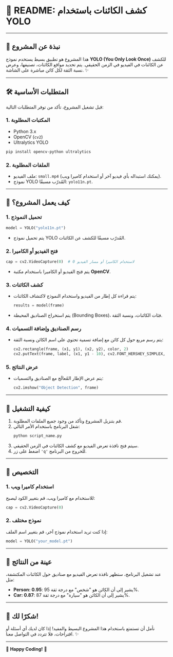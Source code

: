 # 📁 **README: كشف الكائنات باستخدام YOLO**

---

## 🌟 **نبذة عن المشروع**
هذا المشروع هو تطبيق بسيط يستخدم نموذج **YOLO (You Only Look Once)** للكشف عن الكائنات في الفيديو في الزمن الحقيقي. يتم تحديد مواقع الكائنات، تصنيفها، وعرض نسبة الثقة لكل كائن مباشرة على الشاشة. ✨

---

## 🛠️ **المتطلبات الأساسية**
قبل تشغيل المشروع، تأكد من توفر المتطلبات التالية:

### 1. **المكتبات المطلوبة**
- Python 3.x
- OpenCV (`cv2`)
- Ultralytics YOLO

```bash
pip install opencv-python ultralytics
```

### 2. **الملفات المطلوبة**
- ملف الفيديو: `small.mp4` (يمكنك استبداله بأي فيديو آخر أو استخدام كاميرا ويب).
- نموذج YOLO المُدرّب مسبقًا: `yolo11n.pt`.

---

## 🚀 **كيف يعمل المشروع؟**
### 1. **تحميل النموذج**
```python
model = YOLO("yolo11n.pt")
```
- يتم تحميل نموذج YOLO المُدرّب مسبقًا للكشف عن الكائنات.

### 2. **فتح الفيديو أو الكاميرا**
```python
cap = cv2.VideoCapture(0)  # 0 لاستخدام الكاميرا أو مسار الفيديو
```
- يتم فتح الفيديو أو الكاميرا باستخدام مكتبة **OpenCV**.

### 3. **كشف الكائنات**
- يتم قراءة كل إطار من الفيديو واستخدام النموذج لاكتشاف الكائنات:
  ```python
  results = model(frame)
  ```
- يتم استخراج الصناديق المحيطة (Bounding Boxes)، فئات الكائنات، ونسبة الثقة.

### 4. **رسم الصناديق وإضافة التسميات**
- يتم رسم مربع حول كل كائن مع إضافة تسمية تحتوي على اسم الكائن ونسبة الثقة:
  ```python
  cv2.rectangle(frame, (x1, y1), (x2, y2), color, 2)
  cv2.putText(frame, label, (x1, y1 - 10), cv2.FONT_HERSHEY_SIMPLEX, 0.5, color, 2)
  ```

### 5. **عرض النتائج**
- يتم عرض الإطار المُعالَج مع الصناديق والتسميات:
  ```python
  cv2.imshow("Object Detection", frame)
  ```

---

## 🔧 **كيفية التشغيل**
1. قم بتنزيل المشروع وتأكد من وجود جميع الملفات المطلوبة.
2. شغل البرنامج باستخدام الأمر التالي:
   ```bash
   python script_name.py
   ```
3. سيتم فتح نافذة تعرض الفيديو مع كشف الكائنات في الزمن الحقيقي.
4. اضغط على زر `'q'` للخروج من البرنامج.

---

## 🎨 **التخصيص**
### 1. **استخدام كاميرا ويب**
للاستخدام مع كاميرا ويب، قم بتغيير الكود ليصبح:
```python
cap = cv2.VideoCapture(0)
```

### 2. **نموذج مختلف**
إذا كنت تريد استخدام نموذج آخر، قم بتغيير اسم الملف:
```python
model = YOLO("your_model.pt")
```

---

## 📸 **عينة من النتائج**
عند تشغيل البرنامج، ستظهر نافذة تعرض الفيديو مع صناديق حول الكائنات المكتشفة، مثل:
- **Person: 0.95**: يشير إلى أن الكائن هو "شخص" مع درجة ثقة 95%.
- **Car: 0.87**: يشير إلى أن الكائن هو "سيارة" مع درجة ثقة 87%.

---

## 🙏 **شكرًا لك!**
نأمل أن تستمتع باستخدام هذا المشروع البسيط والمفيد! إذا كان لديك أي أسئلة أو اقتراحات، فلا تتردد في التواصل معنا. ✨

--- 

🌟 **Happy Coding!** 🌟
